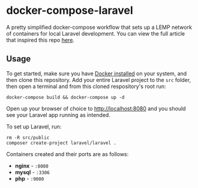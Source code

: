 # docker-compose-laravel
A pretty simplified docker-compose workflow that sets up a LEMP network of containers for local Laravel development. You can view the full article that inspired this repo [here](https://medium.com/@aschmelyun).


## Usage

To get started, make sure you have [Docker installed](https://docs.docker.com/docker-for-mac/install/) on your system, and then clone this repository. Add your entire Laravel project to the `src` folder, then open a terminal and from this cloned respository's root run:

```
docker-compose build && docker-compose up -d
```

Open up your browser of choice to [http://localhost:8080](http://localhost:8080) and you should see your Laravel app running as intended. 

To set up Laravel, run:

```
rm -R src/public
composer create-project laravel/laravel .
```

Containers created and their ports are as follows:

- **nginx** - `:8080`
- **mysql** - `:3306`
- **php** - `:9000`
